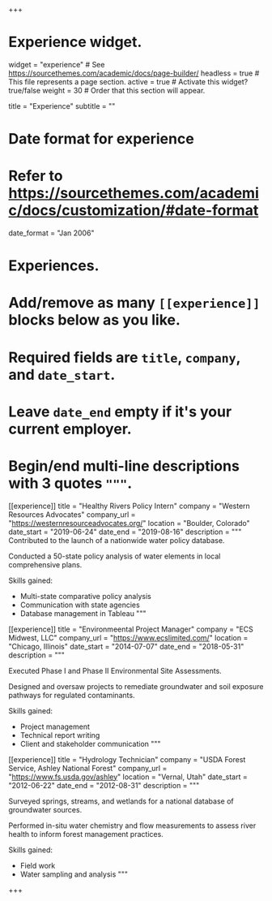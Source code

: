 +++
# Experience widget.
widget = "experience"  # See https://sourcethemes.com/academic/docs/page-builder/
headless = true  # This file represents a page section.
active = true  # Activate this widget? true/false
weight = 30  # Order that this section will appear.

title = "Experience"
subtitle = ""

# Date format for experience
#   Refer to https://sourcethemes.com/academic/docs/customization/#date-format
date_format = "Jan 2006"

# Experiences.
#   Add/remove as many `[[experience]]` blocks below as you like.
#   Required fields are `title`, `company`, and `date_start`.
#   Leave `date_end` empty if it's your current employer.
#   Begin/end multi-line descriptions with 3 quotes `"""`.

[[experience]]
  title = "Healthy Rivers Policy Intern"
  company = "Western Resources Advocates"
  company_url = "https://westernresourceadvocates.org/"
  location = "Boulder, Colorado"
  date_start = "2019-06-24"
  date_end = "2019-08-16"
  description = """
  Contributed to the launch of a nationwide water policy database. 
  
  Conducted a 50-state policy analysis of water elements in local comprehensive plans.
  
  Skills gained:
  
  * Multi-state comparative policy analysis
  * Communication with state agencies
  * Database management in Tableau
  """
  
[[experience]]
  title = "Environmeental Project Manager"
  company = "ECS Midwest, LLC"
  company_url = "https://www.ecslimited.com/"
  location = "Chicago, Illinois"
  date_start = "2014-07-07"
  date_end = "2018-05-31"
  description = """
  
  Executed Phase I and Phase II Environmental Site Assessments.
  
  Designed and oversaw projects to remediate groundwater and soil exposure pathways for regulated contaminants.
  
   Skills gained:
  
  * Project management
  * Technical report writing
  * Client and stakeholder communication
  """
  
[[experience]]
  title = "Hydrology Technician"
  company = "USDA Forest Service, Ashley National Forest"
  company_url = "https://www.fs.usda.gov/ashley"
  location = "Vernal, Utah"
  date_start = "2012-06-22"
  date_end = "2012-08-31"
  description = """
  
  Surveyed springs, streams, and wetlands for a national database of groundwater sources.
  
  Performed in-situ water chemistry and flow measurements to assess river health to inform forest management practices.
  
   Skills gained:
  
  * Field work
  * Water sampling and analysis
  """

+++
